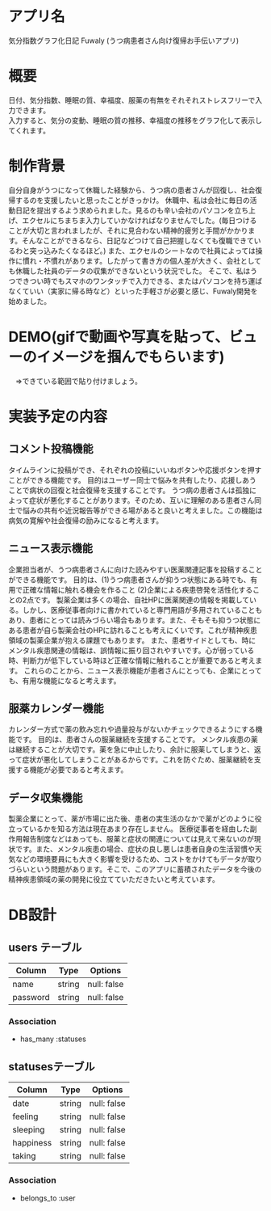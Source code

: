 # アプリ名
気分指数グラフ化日記 Fuwaly (うつ病患者さん向け復帰お手伝いアプリ)

# 概要
日付、気分指数、睡眠の質、幸福度、服薬の有無をそれそれストレスフリーで入力できます。  
入力すると、気分の変動、睡眠の質の推移、幸福度の推移をグラフ化して表示してくれます。  

# 制作背景
自分自身がうつになって休職した経験から、うつ病の患者さんが回復し、社会復帰するのを支援したいと思ったことがきっかけ。
休職中、私は会社に毎日の活動日記を提出するよう求められました。見るのも辛い会社のパソコンを立ち上げ、エクセルにちまちま入力していかなければなりませんでした。(毎日つけることが大切と言われましたが、それに見合わない精神的疲労と手間がかかります。そんなことができるなら、日記などつけて自己把握しなくても復職できているわと突っ込みたくなるほど。)
また、エクセルのシートなので社員によっては操作に慣れ・不慣れがあります。したがって書き方の個人差が大きく、会社としても休職した社員のデータの収集ができないという状況でした。
そこで、私はうつできつい時でもスマホのワンタッチで入力できる、またはパソコンを持ち運ばなくていい（実家に帰る時など）といった手軽さが必要と感じ、Fuwaly開発を始めました。

# DEMO(gifで動画や写真を貼って、ビューのイメージを掴んでもらいます)
　⇒できている範囲で貼り付けましょう。

# 実装予定の内容
## コメント投稿機能
タイムラインに投稿ができ、それぞれの投稿にいいねボタンや応援ボタンを押すことができる機能です。
目的はユーザー同士で悩みを共有したり、応援しあうことで病状の回復と社会復帰を支援することです。
うつ病の患者さんは孤独によって症状が悪化することがあります。そのため、互いに理解のある患者さん同士で悩みの共有や近況報告等ができる場があると良いと考えました。この機能は病気の寛解や社会復帰の励みになると考えます。

## ニュース表示機能
企業担当者が、うつ病患者さんに向けた読みやすい医薬関連記事を投稿することができる機能です。
目的は、(1)うつ病患者さんが抑うつ状態にある時でも、有用で正確な情報に触れる機会を作ること (2)企業による疾患啓発を活性化することの2点です。
製薬企業は多くの場合、自社HPに医薬関連の情報を掲載している。しかし、医療従事者向けに書かれていると専門用語が多用されていることもあり、患者にとっては読みづらい場合もあります。また、そもそも抑うつ状態にある患者が自ら製薬会社のHPに訪れることも考えにくいです。これが精神疾患領域の製薬企業が抱える課題でもあります。
また、患者サイドとしても、時にメンタル疾患関連の情報は、誤情報に振り回されやすいです。心が弱っている時、判断力が低下している時ほど正確な情報に触れることが重要であると考えます。
これらのことから、ニュース表示機能が患者さんにとっても、企業にとっても、有用な機能になると考えます。

## 服薬カレンダー機能
カレンダー方式で薬の飲み忘れや過量投与がないかチェックできるようにする機能です。
目的は、患者さんの服薬継続を支援することです。
メンタル疾患の薬は継続することが大切です。薬を急に中止したり、余計に服薬してしまうと、返って症状が悪化してしまうことがあるからです。これを防ぐため、服薬継続を支援する機能が必要であると考えます。

## データ収集機能
製薬企業にとって、薬が市場に出た後、患者の実生活のなかで薬がどのように役立っているかを知る方法は現在あまり存在しません。
医療従事者を経由した副作用報告制度などはあっても、服薬と症状の関連については見えて来ないのが現状です。また、メンタル疾患の場合、症状の良し悪しは患者自身の生活習慣や天気などの環境要員にも大きく影響を受けるため、コストをかけてもデータが取りづらいという問題があります。そこで、このアプリに蓄積されたデータを今後の精神疾患領域の薬の開発に役立てていただきたいと考えています。

# DB設計
## users テーブル

| Column         | Type   | Options     |
| -------------- | ------ | ----------- |
| name           | string | null: false |
| password       | string | null: false |

### Association

- has_many :statuses


##  statusesテーブル

| Column         | Type   | Options     |
| -------------- | ------ | ----------- |
| date           | string | null: false |
| feeling        | string | null: false |
| sleeping       | string | null: false |
| happiness      | string | null: false |
| taking         | string | null: false |

### Association

- belongs_to :user

